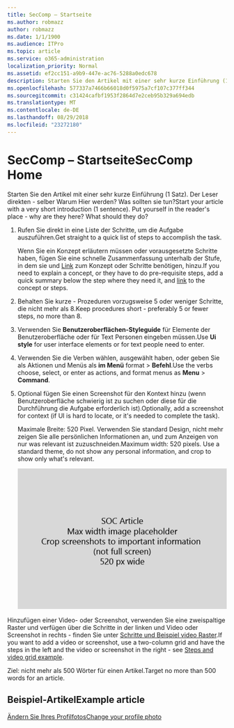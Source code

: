 ```yaml
---
title: SecComp – Startseite
ms.author: robmazz
author: robmazz
ms.date: 1/1/1900
ms.audience: ITPro
ms.topic: article
ms.service: o365-administration
localization_priority: Normal
ms.assetid: ef2cc151-a9b9-447e-ac76-5288a0edc678
description: Starten Sie den Artikel mit einer sehr kurze Einführung (1 Satz). Der Leser direkten - selber Warum Hier werden? Was sollten sie tun?
ms.openlocfilehash: 577337a7466b66018d0f5975a7cf107c377ff344
ms.sourcegitcommit: c31424cafbf1953f2864d7e2ceb95b329a694edb
ms.translationtype: MT
ms.contentlocale: de-DE
ms.lasthandoff: 08/29/2018
ms.locfileid: "23272180"
---
```

# <a name="seccomp-home"></a><span data-ttu-id="b2807-105">SecComp – Startseite</span><span class="sxs-lookup"><span data-stu-id="b2807-105">SecComp Home</span></span>

<span data-ttu-id="b2807-p102">Starten Sie den Artikel mit einer sehr kurze Einführung (1 Satz). Der Leser direkten - selber Warum Hier werden? Was sollten sie tun?</span><span class="sxs-lookup"><span data-stu-id="b2807-p102">Start your article with a very short introduction (1 sentence). Put yourself in the reader's place - why are they here? What should they do?</span></span> 
  
1. <span data-ttu-id="b2807-109">Rufen Sie direkt in eine Liste der Schritte, um die Aufgabe auszuführen.</span><span class="sxs-lookup"><span data-stu-id="b2807-109">Get straight to a quick list of steps to accomplish the task.</span></span>
    
    <span data-ttu-id="b2807-110">Wenn Sie ein Konzept erläutern müssen oder vorausgesetzte Schritte haben, fügen Sie eine schnelle Zusammenfassung unterhalb der Stufe, in dem sie und [Link](https://support.office.com/article/f37e7984-cf03-4fde-92d3-82970d7e241b.aspx) zum Konzept oder Schritte benötigen, hinzu.</span><span class="sxs-lookup"><span data-stu-id="b2807-110">If you need to explain a concept, or they have to do pre-requisite steps, add a quick summary below the step where they need it, and [link](https://support.office.com/article/f37e7984-cf03-4fde-92d3-82970d7e241b.aspx) to the concept or steps.</span></span> 
    
2. <span data-ttu-id="b2807-111">Behalten Sie kurze - Prozeduren vorzugsweise 5 oder weniger Schritte, die nicht mehr als 8.</span><span class="sxs-lookup"><span data-stu-id="b2807-111">Keep procedures short - preferably 5 or fewer steps, no more than 8.</span></span>
    
3. <span data-ttu-id="b2807-112">Verwenden Sie **Benutzeroberflächen-Styleguide** für Elemente der Benutzeroberfläche oder für Text Personen eingeben müssen.</span><span class="sxs-lookup"><span data-stu-id="b2807-112">Use **Ui style** for user interface elements or for text people need to enter.</span></span> 
    
4. <span data-ttu-id="b2807-113">Verwenden Sie die Verben wählen, ausgewählt haben, oder geben Sie als Aktionen und Menüs als **im Menü** format \> **Befehl**.</span><span class="sxs-lookup"><span data-stu-id="b2807-113">Use the verbs choose, select, or enter as actions, and format menus as **Menu** \> **Command**.</span></span>
    
5. <span data-ttu-id="b2807-114">Optional fügen Sie einen Screenshot für den Kontext hinzu (wenn Benutzeroberfläche schwierig ist zu suchen oder diese für die Durchführung die Aufgabe erforderlich ist).</span><span class="sxs-lookup"><span data-stu-id="b2807-114">Optionally, add a screenshot for context (if UI is hard to locate, or it's needed to complete the task).</span></span>
    
    <span data-ttu-id="b2807-p103">Maximale Breite: 520 Pixel. Verwenden Sie standard Design, nicht mehr zeigen Sie alle persönlichen Informationen an, und zum Anzeigen von nur was relevant ist zuzuschneiden.</span><span class="sxs-lookup"><span data-stu-id="b2807-p103">Maximum width: 520 pixels. Use a standard theme, do not show any personal information, and crop to show only what's relevant.</span></span> 
    
    ![Platzhalter - maximale Breite für SOC Artikel Grafik ist 520 Pixel](media/7d43d3be-8658-4a5b-aa15-ed62a47a2b24.png)
  
<span data-ttu-id="b2807-118">Hinzufügen einer Video- oder Screenshot, verwenden Sie eine zweispaltige Raster und verfügen über die Schritte in der linken und Video oder Screenshot in rechts - finden Sie unter [Schritte und Beispiel video Raster](https://support.office.com/article/14ce8e82-efa0-47f5-bb84-94f078db3dae.aspx).</span><span class="sxs-lookup"><span data-stu-id="b2807-118">If you want to add a video or screenshot, use a two-column grid and have the steps in the left and the video or screenshot in the right - see [Steps and video grid example](https://support.office.com/article/14ce8e82-efa0-47f5-bb84-94f078db3dae.aspx).</span></span> 
  
<span data-ttu-id="b2807-119">Ziel: nicht mehr als 500 Wörter für einen Artikel.</span><span class="sxs-lookup"><span data-stu-id="b2807-119">Target no more than 500 words for an article.</span></span>
  
## <a name="example-article"></a><span data-ttu-id="b2807-120">Beispiel-Artikel</span><span class="sxs-lookup"><span data-stu-id="b2807-120">Example article</span></span>

[<span data-ttu-id="b2807-121">Ändern Sie Ihres Profilfotos</span><span class="sxs-lookup"><span data-stu-id="b2807-121">Change your profile photo</span></span>](https://support.office.com/article/555376e0-1fca-49ba-8434-307a0525c767)
  

